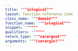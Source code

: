 ```yaml
---
title: """islogical"""
layout: function-reference-item
class_name: """domain"""
function_name: """islogical"""
snippet: """"""
qualifiers: """"""
return_type: """varargout"""
arguments: """(varargin)"""
---
```



